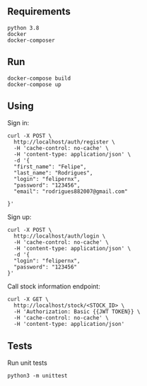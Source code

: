 
## Requirements

    python 3.8
    docker
    docker-composer

## Run

    docker-compose build
    docker-compose up
    

## Using

Sign in:

    curl -X POST \
      http://localhost/auth/register \
      -H 'cache-control: no-cache' \
      -H 'content-type: application/json' \
      -d '{
      "first_name": "Felipe",
      "last_name": "Rodrigues",
      "login": "felipernx",
      "password": "123456",
      "email": "rodrigues882007@gmail.com"
      
    }'
    
Sign up:

    curl -X POST \
      http://localhost/auth/login \
      -H 'cache-control: no-cache' \
      -H 'content-type: application/json' \
      -d '{
      "login": "felipernx",
      "password": "123456"
    }'     

Call stock information endpoint:

    curl -X GET \
      http://localhost/stock/<STOCK_ID> \
      -H 'Authorization: Basic {{JWT TOKEN}} \
      -H 'cache-control: no-cache' \
      -H 'content-type: application/json'
    
## Tests
Run unit tests

    python3 -m unittest